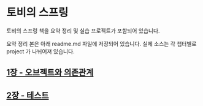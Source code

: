 # 토비의 스프링

토비의 스프링 책을 요약 정리 및 실습 프로젝트가 포함되어 있습니다. 

요약 정리 본은 아래 readme.md 파일에 저장되어 있습니다.  실제 소스는 각 챕터별로 project 가 나뉘어져 있습니다.

## [1장 - 오브젝트와 의존관계](chapter01)

## [2장 - 테스트](chapter02)